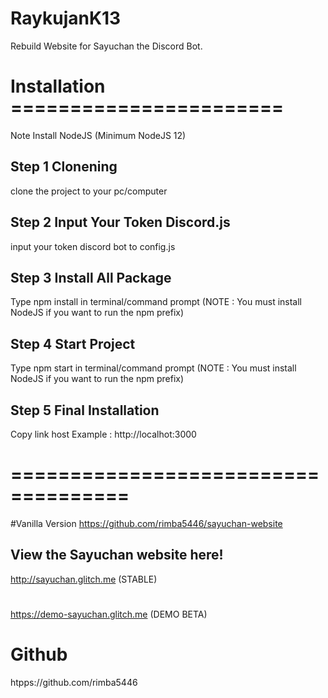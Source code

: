 # RaykujanK13
Rebuild Website for Sayuchan the Discord Bot.

# Installation =======================
Note Install NodeJS (Minimum NodeJS 12)
## Step 1 Clonening
clone the project to your pc/computer
## Step 2 Input Your Token Discord.js
input your token discord bot to config.js
## Step 3 Install All Package
Type npm install in terminal/command prompt 
(NOTE : You must install NodeJS if you want to run the npm prefix)
## Step 4 Start Project
Type npm start in terminal/command prompt
(NOTE : You must install NodeJS if you want to run the npm prefix)
## Step 5 Final Installation
Copy link host
Example : http://localhot:3000
# ====================================

#Vanilla Version
https://github.com/rimba5446/sayuchan-website

## View the Sayuchan website here!
http://sayuchan.glitch.me (STABLE)
#
https://demo-sayuchan.glitch.me (DEMO BETA)

# Github
htpps://github.com/rimba5446
